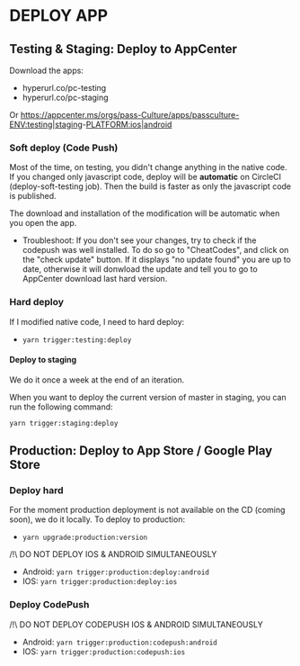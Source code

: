 # DEPLOY APP

## Testing & Staging: Deploy to AppCenter

Download the apps:

- hyperurl.co/pc-testing
- hyperurl.co/pc-staging

Or https://appcenter.ms/orgs/pass-Culture/apps/passculture-<ENV:testing|staging>-<PLATFORM:ios|android>

### Soft deploy (Code Push)

Most of the time, on testing, you didn't change anything in the native code. If you changed only javascript code, deploy will be **automatic** on CircleCI (deploy-soft-testing job).
Then the build is faster as only the javascript code is published.

The download and installation of the modification will be automatic when you open the app.

- Troubleshoot:
  If you don't see your changes, try to check if the codepush was well installed. To do so go to "CheatCodes", and click on the "check update" button. If it displays "no update found" you are up to date, otherwise it will donwload the update and tell you to go to AppCenter download last hard version.

### Hard deploy

If I modified native code, I need to hard deploy:

- `yarn trigger:testing:deploy`

#### Deploy to staging

We do it once a week at the end of an iteration.

When you want to deploy the current version of master in staging, you can run the following command:

`yarn trigger:staging:deploy`

## Production: Deploy to App Store / Google Play Store

### Deploy hard

For the moment production deployment is not available on the CD (coming soon), we do it locally.
To deploy to production:

- `yarn upgrade:production:version`

/!\ DO NOT DEPLOY IOS & ANDROID SIMULTANEOUSLY

- Android: `yarn trigger:production:deploy:android`
- IOS: `yarn trigger:production:deploy:ios`

### Deploy CodePush

/!\ DO NOT DEPLOY CODEPUSH IOS & ANDROID SIMULTANEOUSLY

- Android: `yarn trigger:production:codepush:android`
- IOS: `yarn trigger:production:codepush:ios`
